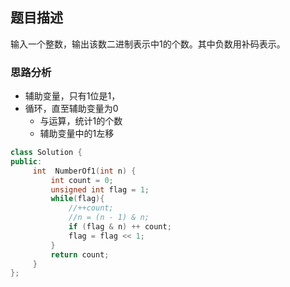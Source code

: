 ## 题目描述
输入一个整数，输出该数二进制表示中1的个数。其中负数用补码表示。
### 思路分析
- 辅助变量，只有1位是1，
- 循环，直至辅助变量为0
    - 与运算，统计1的个数
    - 辅助变量中的1左移
```cpp
class Solution {
public:
     int  NumberOf1(int n) {
         int count = 0;
         unsigned int flag = 1;
         while(flag){
             //++count;
             //n = (n - 1) & n;
             if (flag & n) ++ count;
             flag = flag << 1;
         }
         return count;
     }
};

```
